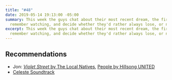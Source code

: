 ```yaml
---
title: "#48"
date: 2019-05-14 19:13:00 -05:00
summary: This week the guys chat about their most recent dream, the first movies they
  remember watching, and decide whether they'd rather always lose, or never play.
excerpt: This week the guys chat about their most recent dream, the first movies they
  remember watching, and decide whether they'd rather always lose, or never play.
---
```



## Recommendations

- Jon: [*Violet Street* by The Local Natives](https://open.spotify.com/album/0ORZb7kyr8aaP2LpL3mhuY?si=8jiT4yPpRDKt2y8Rql504w), [People by Hillsong UNITED](https://open.spotify.com/album/2YRlXTl0heTfVc5oWmGLsg?si=IZ4TCxRrR6ahzvLJ0ROkhg)
- [Celeste Soundtrack](https://open.spotify.com/album/5OZHQ7KG8k04IOkF50fACO)

